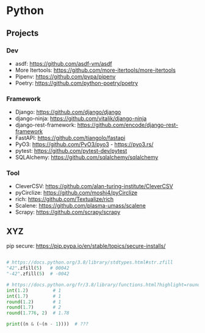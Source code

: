 # Python

## Projects

### Dev

* asdf: https://github.com/asdf-vm/asdf
* More Itertools: https://github.com/more-itertools/more-itertools
* Pipenv: https://github.com/pypa/pipenv
* Poetry: https://github.com/python-poetry/poetry

### Framework

* Django: https://github.com/django/django
* django-ninja: https://github.com/vitalik/django-ninja
* django-rest-framework: https://github.com/encode/django-rest-framework
* FastAPI: https://github.com/tiangolo/fastapi
* PyO3: https://github.com/PyO3/pyo3 - https://pyo3.rs/
* pytest: https://github.com/pytest-dev/pytest
* SQLAlchemy: https://github.com/sqlalchemy/sqlalchemy

### Tool

* CleverCSV: https://github.com/alan-turing-institute/CleverCSV
* pyCirclize: https://github.com/moshi4/pyCirclize
* rich: https://github.com/Textualize/rich
* Scalene: https://github.com/plasma-umass/scalene
* Scrapy: https://github.com/scrapy/scrapy

## XYZ

pip secure: https://pip.pypa.io/en/stable/topics/secure-installs/

```python

# https://docs.python.org/3.8/library/stdtypes.html#str.zfill
"42".zfill(5)   # 00042
"-42".zfill(5)  # -0042

# https://docs.python.org/fr/3.8/library/functions.html?highlight=round#round
int(1.2)         # 1
int(1.7)         # 1
round(1.2)       # 1
round(1.7)       # 2
round(1.776, 2)  # 1.78

print((n & (~(n - 1))))  # ???
```
